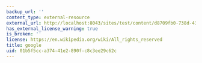 ```yaml
---
backup_url: ''
content_type: external-resource
external_url: http://localhost:8043/sites/test/content/d8709fb0-738d-43ed-b03a-cec70a6d5f15/?ocw_resource_link_uuid=d8709fb0-738d-43ed-b03a-cec70a6d5f15&ocw_resource_link_suffix=
has_external_license_warning: true
is_broken: ''
license: https://en.wikipedia.org/wiki/All_rights_reserved
title: google
uid: 01b5f5cc-a374-41e2-890f-c8c3ee29c62c
---
```

